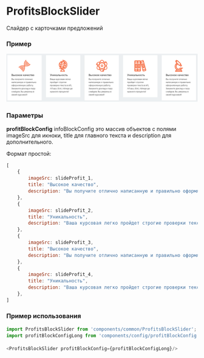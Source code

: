 # ProfitsBlockSlider

Слайдер с карточками предложений

### Пример
![ProfitsBlockSlider image](./ProfitsBlockSlider.png)

### Параметры
**profitBlockConfig**
infoBlockConfig это массив объектов с полями imageSrc для икноки, title для главного текста и description для дополнительного.

Формат простой:
```js
[
    {
        imageSrc: slideProfit_1,
        title: "Высокое качество",
        description: "Вы получите отлично написанную и правильно оформленную работу. Закажите доклад и пару слайдов. Вы уверены в своей курсовой!"
    },
    {
        imageSrc: slideProfit_2,
        title: "Уникальность",
        description: "Ваша курсовая легко пройдет строгие проверки текста в АП, АП.вуз, Etxt, Advego до нужного процента! "
    },
    {
        imageSrc: slideProfit_3,
        title: "Высокое качество",
        description: "Вы получите отлично написанную и правильно оформленную работу. Закажите доклад и пару слайдов. Вы уверены в своей курсовой!"
    },
    {
        imageSrc: slideProfit_4,
        title: "Уникальность",
        description: "Ваша курсовая легко пройдет строгие проверки текста в АП, АП.вуз, Etxt, Advego до нужного процента! "
    },
]
```

### Пример использования
```js
import ProfitsBlockSlider from 'components/common/ProfitsBlockSlider';
import profitBlockConfigLong from 'components/config/profitBlockConfig';

<ProfitsBlockSlider profitBlockConfig={profitBlockConfigLong}/>
```
